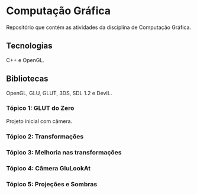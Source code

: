 # Computação Gráfica

Repositório que contém as atividades da disciplina de Computação Gráfica.

## Tecnologias

C++ e OpenGL.

## Bibliotecas

OpenGL, GLU, GLUT, 3DS, SDL 1.2 e DevIL.

### Tópico 1: GLUT do Zero

Projeto inicial com câmera.

### Tópico 2: Transformações

### Tópico 3: Melhoria nas transformações

### Tópico 4: Câmera GluLookAt
 
### Tópico 5: Projeções e Sombras

